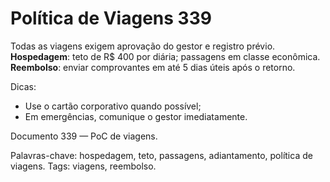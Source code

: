 # Política de Viagens 339

Todas as viagens exigem aprovação do gestor e registro prévio. 
**Hospedagem**: teto de R$ 400 por diária; passagens em classe econômica.
**Reembolso**: enviar comprovantes em até 5 dias úteis após o retorno.

Dicas:
- Use o cartão corporativo quando possível;
- Em emergências, comunique o gestor imediatamente.

Documento 339 — PoC de viagens.

Palavras-chave: hospedagem, teto, passagens, adiantamento, política de viagens.
Tags: viagens, reembolso.
